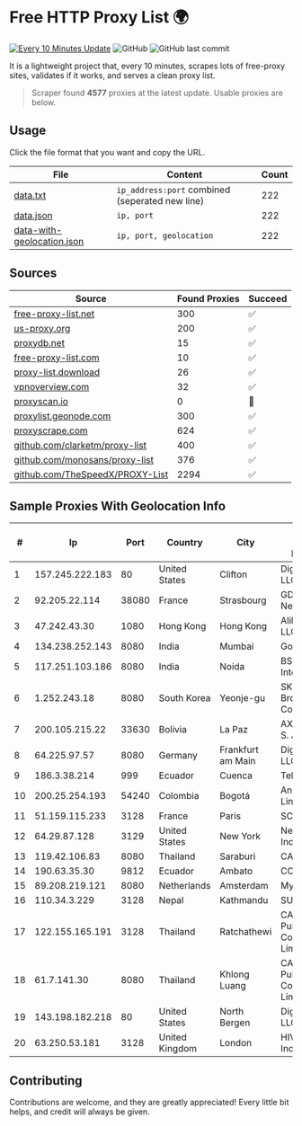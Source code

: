 
# Free HTTP Proxy List 🌍

[![Every 10 Minutes Update](https://github.com/mertguvencli/http-proxy-list/actions/workflows/main.yml/badge.svg?branch=main)](https://github.com/mertguvencli/http-proxy-list/actions/workflows/main.yml)
![GitHub](https://img.shields.io/github/license/mertguvencli/http-proxy-list)
![GitHub last commit](https://img.shields.io/github/last-commit/mertguvencli/http-proxy-list)

It is a lightweight project that, every 10 minutes, scrapes lots of free-proxy sites, validates if it works, and serves a clean proxy list.


> Scraper found **4577** proxies at the latest update. Usable proxies are below.

## Usage

Click the file format that you want and copy the URL.


|File|Content|Count|
|----|-------|-----|
|[data.txt](https://raw.githubusercontent.com/mertguvencli/http-proxy-list/main/proxy-list/data.txt)|`ip_address:port` combined (seperated new line)|222|
|[data.json](https://raw.githubusercontent.com/mertguvencli/http-proxy-list/main/proxy-list/data.json)|`ip, port`|222|
|[data-with-geolocation.json](https://raw.githubusercontent.com/mertguvencli/http-proxy-list/main/proxy-list/data-with-geolocation.json)|`ip, port, geolocation`|222|

## Sources

|Source|Found Proxies|Succeed|
|------|-------------|-------|
|[free-proxy-list.net](https://free-proxy-list.net)|300|✅|
|[us-proxy.org](https://www.us-proxy.org)|200|✅|
|[proxydb.net](http://proxydb.net)|15|✅|
|[free-proxy-list.com](https://free-proxy-list.com/?page=&port=&type%5B%5D=http&type%5B%5D=https&up_time=0&search=Search)|10|✅|
|[proxy-list.download](https://www.proxy-list.download/HTTP)|26|✅|
|[vpnoverview.com](https://vpnoverview.com/privacy/anonymous-browsing/free-proxy-servers)|32|✅|
|[proxyscan.io](https://www.proxyscan.io)|0|🚫|
|[proxylist.geonode.com](https://proxylist.geonode.com/api/proxy-list?limit=300&page=1&sort_by=lastChecked&sort_type=desc&protocols=http,https)|300|✅|
|[proxyscrape.com](https://api.proxyscrape.com/v2/?request=displayproxies&protocol=http&timeout=10000&country=all&ssl=all&anonymity=all)|624|✅|
|[github.com/clarketm/proxy-list](https://raw.githubusercontent.com/clarketm/proxy-list/master/proxy-list-raw.txt)|400|✅|
|[github.com/monosans/proxy-list](https://raw.githubusercontent.com/monosans/proxy-list/main/proxies/http.txt)|376|✅|
|[github.com/TheSpeedX/PROXY-List](https://raw.githubusercontent.com/TheSpeedX/PROXY-List/master/http.txt)|2294|✅|


## Sample Proxies With Geolocation Info

|#|Ip|Port|Country|City|Internet Service Provider|
|-|--|----|-------|----|-------------------------|
|1|157.245.222.183|80|United States|Clifton|DigitalOcean, LLC|
|2|92.205.22.114|38080|France|Strasbourg|GD MASS Network|
|3|47.242.43.30|1080|Hong Kong|Hong Kong|Alibaba.com LLC|
|4|134.238.252.143|8080|India|Mumbai|Google LLC|
|5|117.251.103.186|8080|India|Noida|BSNL Internet|
|6|1.252.243.18|8080|South Korea|Yeonje-gu|SK Broadband Co Ltd|
|7|200.105.215.22|33630|Bolivia|La Paz|AXS Bolivia S. A.|
|8|64.225.97.57|8080|Germany|Frankfurt am Main|DigitalOcean, LLC|
|9|186.3.38.214|999|Ecuador|Cuenca|Telconet S.A|
|10|200.25.254.193|54240|Colombia|Bogotá|Andinet ON Line|
|11|51.159.115.233|3128|France|Paris|SCALEWAY|
|12|64.29.87.128|3129|United States|New York|NetEnterprise Inc.|
|13|119.42.106.83|8080|Thailand|Saraburi|CAT-BB|
|14|190.63.35.30|9812|Ecuador|Ambato|CONECEL|
|15|89.208.219.121|8080|Netherlands|Amsterdam|My.com B.V.|
|16|110.34.3.229|3128|Nepal|Kathmandu|SUBISU C7|
|17|122.155.165.191|3128|Thailand|Ratchathewi|CAT Telecom Public Company Limited|
|18|61.7.141.30|8080|Thailand|Khlong Luang|CAT Telecom Public Company Limited|
|19|143.198.182.218|80|United States|North Bergen|DigitalOcean, LLC|
|20|63.250.53.181|3128|United Kingdom|London|HIVELOCITY, Inc.|



## Contributing

Contributions are welcome, and they are greatly appreciated! Every
little bit helps, and credit will always be given.

